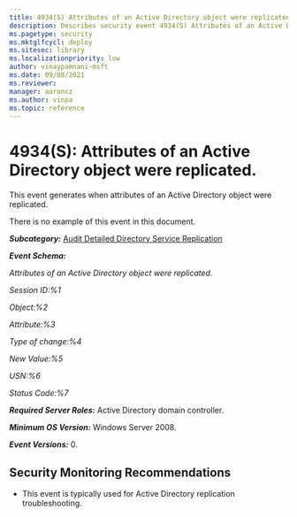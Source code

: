 ```yaml
---
title: 4934(S) Attributes of an Active Directory object were replicated. 
description: Describes security event 4934(S) Attributes of an Active Directory object were replicated.
ms.pagetype: security
ms.mktglfcycl: deploy
ms.sitesec: library
ms.localizationpriority: low
author: vinaypamnani-msft
ms.date: 09/08/2021
ms.reviewer: 
manager: aaroncz
ms.author: vinpa
ms.topic: reference
---
```


# 4934(S): Attributes of an Active Directory object were replicated.


This event generates when attributes of an Active Directory object were replicated.

There is no example of this event in this document.

***Subcategory:***&nbsp;[Audit Detailed Directory Service Replication](audit-detailed-directory-service-replication.md)

***Event Schema:***

*Attributes of an Active Directory object were replicated.*

*Session ID:%1*

*Object:%2*

*Attribute:%3*

*Type of change:%4*

*New Value:%5*

*USN:%6*

*Status Code:%7*

***Required Server Roles:*** Active Directory domain controller.

***Minimum OS Version:*** Windows Server 2008.

***Event Versions:*** 0.

## Security Monitoring Recommendations

-   This event is typically used for Active Directory replication troubleshooting.


